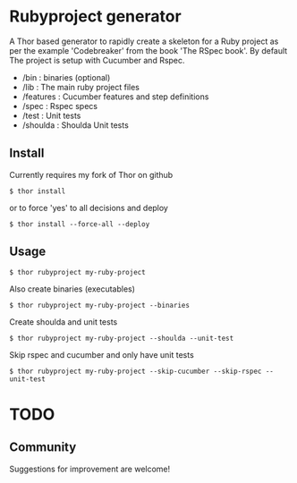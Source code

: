 # Rubyproject generator ##

A Thor based generator to rapidly create a skeleton for a Ruby project as per the example 'Codebreaker' from the book 'The RSpec book'.
By default The project is setup with Cucumber and Rspec. 

 * /bin       : binaries (optional)
 * /lib       : The main ruby project files  
 * /features  : Cucumber features and step definitions
 * /spec      : Rspec specs 
 * /test      : Unit tests
 * /shoulda   : Shoulda Unit tests 

## Install ##

Currently requires my fork of Thor on github

`$ thor install`

or to force 'yes' to all decisions and deploy

`$ thor install --force-all --deploy`

## Usage ##

`$ thor rubyproject my-ruby-project`    

Also create binaries (executables)

`$ thor rubyproject my-ruby-project --binaries`    

Create shoulda and unit tests

`$ thor rubyproject my-ruby-project --shoulda --unit-test`    

Skip rspec and cucumber and only have unit tests

`$ thor rubyproject my-ruby-project --skip-cucumber --skip-rspec --unit-test`    
 
# TODO ##
   
## Community ##

Suggestions for improvement are welcome!